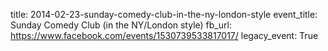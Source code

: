 title: 2014-02-23-sunday-comedy-club-in-the-ny-london-style
event_title: Sunday Comedy Club (in the NY/London style)
fb_url: https://www.facebook.com/events/1530739533817017/
legacy_event: True
